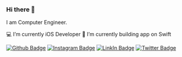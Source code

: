 ### Hi there 👋

I am Computer Engineer.

💻 I’m currently iOS Developer
🌱 I’m currently building app on Swift

[![Github Badge](https://img.shields.io/badge/GitHub-100000?style=for-the-badge&logo=github&logoColor=white)](https://github.com/sevvaltiraslar) 
[![Instagram Badge](https://img.shields.io/badge/Instagram-E4405F?style=for-the-badge&logo=instagram&logoColor=white)](https://www.instagram.com/sevvaltiraslar/)
[![LinkIn Badge](https://img.shields.io/badge/LinkedIn-0077B5?style=for-the-badge&logo=linkedin&logoColor=white)](https://www.linkedin.com/in/sevvaltiraslar/)
[![Twitter Badge](https://img.shields.io/badge/Twitter-1DA1F2?style=for-the-badge&logo=twitter&logoColor=white)](https://twitter.com/friggestel)

<!--
**sevvaltiraslar/sevvaltiraslar** is a ✨ _special_ ✨ repository because its `README.md` (this file) appears on your GitHub profile.

Here are some ideas to get you started:

- 🔭 I’m currently working on ...
- 🌱 I’m currently learning ...
- 👯 I’m looking to collaborate on ...
- 🤔 I’m looking for help with ...
- 💬 Ask me about ...
- 📫 How to reach me: ...
- 😄 Pronouns: ...
- ⚡ Fun fact: ...
-->

